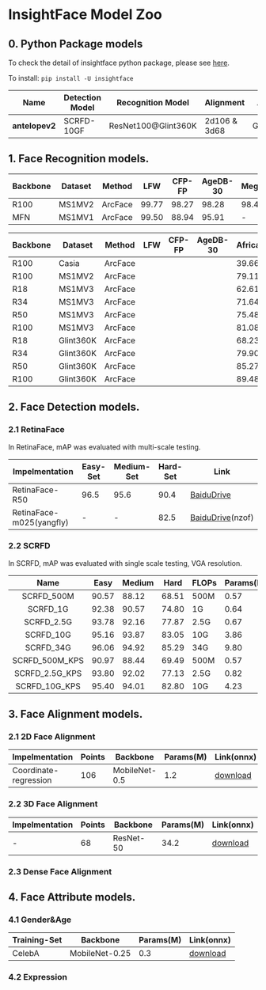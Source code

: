 # InsightFace Model Zoo

## 0. Python Package models

To check the detail of insightface python package, please see [here](../python-package).

To install: ``pip install -U insightface``


| Name           | Detection Model | Recognition Model   | Alignment    | Attributes |
| -------------- | --------------- | ------------------- | ------------ | ---------- |
| **antelopev2** | SCRFD-10GF      | ResNet100@Glint360K | 2d106 & 3d68 | Gender&Age |

##  1. Face Recognition models.

| Backbone | Dataset | Method  | LFW   | CFP-FP | AgeDB-30 | MegaFace | link(mxnet)                                                  |
| -------- | ------- | ------- | ----- | ------ | -------- | -------- | ------------------------------------------------------------ |
| R100     | MS1MV2  | ArcFace | 99.77 | 98.27  | 98.28    | 98.47    | [BaiduDrive](https://pan.baidu.com/s/1wuRTf2YIsKt76TxFufsRNA) |
| MFN      | MS1MV1  | ArcFace | 99.50 | 88.94  | 95.91    | -        | [BaiduDrive](https://pan.baidu.com/s/1If28BkHde4fiuweJrbicVA) |

| Backbone | Dataset   | Method  | LFW  | CFP-FP | AgeDB-30 | African | Caucasian | South Asian | East Asian | MR-All | link(onnx)                                                   |
| -------- | --------- | ------- | ---- | ------ | -------- | ------- | --------- | ----------- | ---------- | ------ | ------------------------------------------------------------ |
| R100     | Casia     | ArcFace |      |        |          | 39.666  | 53.933    | 47.807      | 21.572     | 42.735 | [download](https://1drv.ms/u/s!AswpsDO2toNKrUJpk8zC61HVN7Kg?e=zE9JDd) |
| R100     | MS1MV2    | ArcFace |      |        |          | 79.117  | 87.176    | 85.501      | 55.807     | 80.725 | [download](https://1drv.ms/u/s!AswpsDO2toNKrUTlYEHJCHg3UYM-?e=ihxMpS) |
| R18      | MS1MV3    | ArcFace |      |        |          | 62.613  | 75.125    | 70.213      | 43.859     | 68.326 | [download](https://1drv.ms/u/s!AswpsDO2toNKrTxlT6w1Jo02yzSh?e=KDhFAA) |
| R34      | MS1MV3    | ArcFace |      |        |          | 71.644  | 83.291    | 80.084      | 53.712     | 77.365 | [download](https://1drv.ms/u/s!AswpsDO2toNKrT2O5pgyVtwnjeMq?e=16S8LI) |
| R50      | MS1MV3    | ArcFace |      |        |          | 75.488  | 86.115    | 84.305      | 57.352     | 80.533 | [download](https://1drv.ms/u/s!AswpsDO2toNKrUUWd5i3a5OlFpM_?e=ExBDBN) |
| R100     | MS1MV3    | ArcFace |      |        |          | 81.083  | 89.040    | 88.082      | 62.193     | 84.312 | [download](https://1drv.ms/u/s!AswpsDO2toNKrUPwyqWvNXUlNd3P?e=pTLw9A) |
| R18      | Glint360K | ArcFace |      |        |          | 68.230  | 80.575    | 75.852      | 47.831     | 72.074 | [download](https://1drv.ms/u/s!AswpsDO2toNKrT5ey4lCqFzlpzDd?e=VWP28J) |
| R34      | Glint360K | ArcFace |      |        |          | 79.907  | 88.620    | 86.815      | 60.604     | 83.015 | [download](https://1drv.ms/u/s!AswpsDO2toNKrUBcgGkiuUS11Hsd?e=ISGDnP) |
| R50      | Glint360K | ArcFace |      |        |          | 85.272  | 91.617    | 90.541      | 66.813     | 87.077 | [download](https://1drv.ms/u/s!AswpsDO2toNKrT8jbvHxjqCY0d08?e=igfdrd) |
| R100     | Glint360K | ArcFace |      |        |          | 89.488  | 94.285    | 93.434      | 72.528     | 90.659 | [download](https://1drv.ms/u/s!AswpsDO2toNKrUFgLEIj-mnkb51b?e=vWqy2q) |



## 2. Face Detection models.

### 2.1 RetinaFace

In RetinaFace, mAP was evaluated with multi-scale testing.

| Impelmentation           | Easy-Set | Medium-Set | Hard-Set | Link                                                         |
| ------------------------ | -------- | ---------- | -------- | ------------------------------------------------------------ |
| RetinaFace-R50           | 96.5     | 95.6       | 90.4     | [BaiduDrive](https://pan.baidu.com/s/1C6nKq122gJxRhb37vK0_LQ) |
| RetinaFace-m025(yangfly) | -        | -          | 82.5     | [BaiduDrive](https://pan.baidu.com/s/1P1ypO7VYUbNAezdvLm2m9w)(nzof) |

### 2.2 SCRFD

In SCRFD, mAP was evaluated with single scale testing, VGA resolution.

|      Name      | Easy  | Medium | Hard  | FLOPs | Params(M) | Infer(ms) | Link                                                         |
| :------------: | ----- | ------ | ----- | ----- | --------- | --------- | ------------------------------------------------------------ |
|   SCRFD_500M   | 90.57 | 88.12  | 68.51 | 500M  | 0.57      | 3.6       | [download](https://1drv.ms/u/s!AswpsDO2toNKqyYWxScdiTITY4TQ?e=DjXof9) |
|    SCRFD_1G    | 92.38 | 90.57  | 74.80 | 1G    | 0.64      | 4.1       | [download](https://1drv.ms/u/s!AswpsDO2toNKqyPVLI44ahNBsOMR?e=esPrBL) |
|   SCRFD_2.5G   | 93.78 | 92.16  | 77.87 | 2.5G  | 0.67      | 4.2       | [download](https://1drv.ms/u/s!AswpsDO2toNKqyTIXnzB1ujPq4th?e=5t1VNv) |
|   SCRFD_10G    | 95.16 | 93.87  | 83.05 | 10G   | 3.86      | 4.9       | [download](https://1drv.ms/u/s!AswpsDO2toNKqyUKwTiwXv2kaa8o?e=umfepO) |
|   SCRFD_34G    | 96.06 | 94.92  | 85.29 | 34G   | 9.80      | 11.7      | [download](https://1drv.ms/u/s!AswpsDO2toNKqyKZwFebVlmlOvzz?e=V2rqUy) |
| SCRFD_500M_KPS | 90.97 | 88.44  | 69.49 | 500M  | 0.57      | 3.6       | [download](https://1drv.ms/u/s!AswpsDO2toNKri_NDM0GIkPpkE2f?e=JkebJo) |
| SCRFD_2.5G_KPS | 93.80 | 92.02  | 77.13 | 2.5G  | 0.82      | 4.3       | [download](https://1drv.ms/u/s!AswpsDO2toNKqyGlhxnCg3smyQqX?e=A6Hufm) |
| SCRFD_10G_KPS  | 95.40 | 94.01  | 82.80 | 10G   | 4.23      | 5.0       | [download](https://1drv.ms/u/s!AswpsDO2toNKqycsF19UbaCWaLWx?e=F6i5Vm) |



## 3. Face Alignment models.

### 2.1 2D Face Alignment

| Impelmentation        | Points | Backbone      | Params(M) | Link(onnx)                                                   |
| --------------------- | ------ | ------------- | --------- | ------------------------------------------------------------ |
| Coordinate-regression | 106    | MobileNet-0.5 | 1.2       | [download](https://1drv.ms/u/s!AswpsDO2toNKsm8ELLULrzpi3G4A?e=JfhRDO) |

### 2.2 3D Face Alignment

| Impelmentation | Points | Backbone  | Params(M) | Link(onnx)                                                   |
| -------------- | ------ | --------- | --------- | ------------------------------------------------------------ |
| -              | 68     | ResNet-50 | 34.2      | [download](https://1drv.ms/u/s!AswpsDO2toNKsnCDBi4DEZEYvpQW?e=cq11PA) |

### 2.3 Dense Face Alignment

## 4. Face Attribute models.

### 4.1 Gender&Age 

| Training-Set | Backbone       | Params(M) | Link(onnx)                                                   |
| ------------ | -------------- | --------- | ------------------------------------------------------------ |
| CelebA       | MobileNet-0.25 | 0.3       | [download](https://1drv.ms/u/s!AswpsDO2toNKsnJMN7443jvS1E6U?e=lumxkD) |


### 4.2 Expression